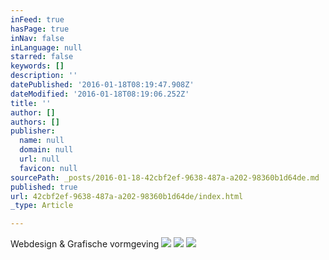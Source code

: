 ```yaml
---
inFeed: true
hasPage: true
inNav: false
inLanguage: null
starred: false
keywords: []
description: ''
datePublished: '2016-01-18T08:19:47.908Z'
dateModified: '2016-01-18T08:19:06.252Z'
title: ''
author: []
authors: []
publisher:
  name: null
  domain: null
  url: null
  favicon: null
sourcePath: _posts/2016-01-18-42cbf2ef-9638-487a-a202-98360b1d64de.md
published: true
url: 42cbf2ef-9638-487a-a202-98360b1d64de/index.html
_type: Article

---
```

Webdesign & Grafische vormgeving
![](https://the-grid-user-content.s3-us-west-2.amazonaws.com/6377e6c8-17e6-41f2-83c8-5e90bc99002a.jpg)
![](https://the-grid-user-content.s3-us-west-2.amazonaws.com/4abf000c-b956-45af-9ad3-87203b82d6fb.jpg)
![](https://the-grid-user-content.s3-us-west-2.amazonaws.com/31ab111d-ecc9-4521-94d5-c722035988f9.jpg)